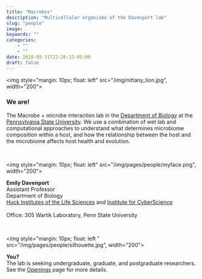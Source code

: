 ```yaml
---
title: "Macrobes"
description: "Multicellular organisms of the Davenport lab"
slug: "people"
image: 
keywords: ""
categories: 
    - ""
    - ""
date: 2018-05-31T22:26:13-05:00
draft: false
---
```


<img style="margin: 10px; float: left" src="/img/nittany_lion.jpg", width="200">


### We are!
The Macrobe + microbe interaction lab in the [Department of Biology](https://bio.psu.edu/) at the [Pennsylvania State University](https://www.psu.edu/). 
We use a combination of wet lab and computational approaches to understand what determines microbiome composition within a host, and how the relationship between the host and the microbiome affects host health and evolution. 

<br clear="all">

<img style="margin: 10px; float: left" src="/img/pages/people/myface.png", width="200">

**Emily Davenport**  
Assistant Professor  
Department of Biology  
[Huck Institutes of the Life Sciences](https://www.huck.psu.edu/) and [Institute for CyberScience](https://ics.psu.edu/)  
[<i class="fa fa-envelope-o"></i>](mailto:erdavenport@gmail.com)
[<i class="fa fa-twitter"></i>](https://twitter.com/emo_davenport)
[<i class="fa fa-github"></i>](https://github.com/erdavenport)
[<i class="ai ai-cv"></i>](/img/pages/people/cv.pdf)
[<i class="ai ai-google-scholar"></i>](https://scholar.google.com/citations?pli=1&authuser=1&user=yR08QEwAAAAJ)
[<i class="ai ai-orcid"></i>](https://orcid.org/0000-0002-6938-4933)  
<i class="fa fa-map-marker"></i> Office: 305 Wartik Laboratory, Penn State University



<br clear="all">  

<img style="margin: 10px; float: left " src="/img/pages/people/silhouette.jpg", width="200">

**You?**  
The lab is seeking undergraduate, graduate, and postgraduate researchers. 
See the [Openings](/pages/openings) page for more details. 

<br clear="all">  
